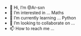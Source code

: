 - 👋 Hi, I’m @Ar-sxn
- 👀 I’m interested in ... Maths
- 🌱 I’m currently learning ... Python
- 💞️ I’m looking to collaborate on ...
- 📫 How to reach me ...

<!---
Ar-sxn/Ar-sxn is a ✨ special ✨ repository because its `README.md` (this file) appears on your GitHub profile.
You can click the Preview link to take a look at your changes.
--->
